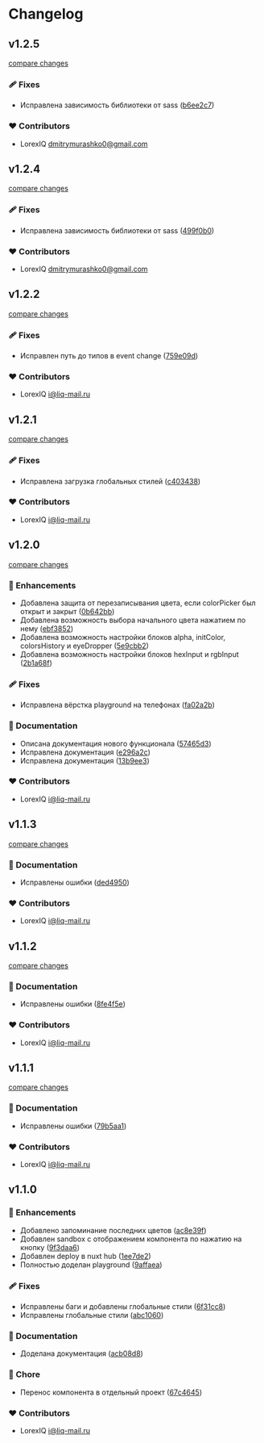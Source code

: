 # Changelog

## v1.2.5

[compare changes](https://github.com/LorexIQ/nuxt-color-picker/compare/v1.2.4...v1.2.5)

### 🩹 Fixes

- Исправлена зависимость библиотеки от sass ([b6ee2c7](https://github.com/LorexIQ/nuxt-color-picker/commit/b6ee2c7))

### ❤️ Contributors

- LorexIQ <dmitrymurashko0@gmail.com>

## v1.2.4

[compare changes](https://github.com/LorexIQ/nuxt-color-picker/compare/v1.2.3...v1.2.4)

### 🩹 Fixes

- Исправлена зависимость библиотеки от sass ([499f0b0](https://github.com/LorexIQ/nuxt-color-picker/commit/499f0b0))

### ❤️ Contributors

- LorexIQ <dmitrymurashko0@gmail.com>

## v1.2.2

[compare changes](https://github.com/LorexIQ/nuxt-color-picker/compare/v1.2.1...v1.2.2)

### 🩹 Fixes

- Исправлен путь до типов в event change ([759e09d](https://github.com/LorexIQ/nuxt-color-picker/commit/759e09d))

### ❤️ Contributors

- LorexIQ <i@liq-mail.ru>

## v1.2.1

[compare changes](https://github.com/LorexIQ/nuxt-color-picker/compare/v1.2.0...v1.2.1)

### 🩹 Fixes

- Исправлена загрузка глобальных стилей ([c403438](https://github.com/LorexIQ/nuxt-color-picker/commit/c403438))

### ❤️ Contributors

- LorexIQ <i@liq-mail.ru>

## v1.2.0

[compare changes](https://github.com/LorexIQ/nuxt-color-picker/compare/v1.1.3...v1.2.0)

### 🚀 Enhancements

- Добавлена защита от перезаписывания цвета, если colorPicker был открыт и закрыт ([0b642bb](https://github.com/LorexIQ/nuxt-color-picker/commit/0b642bb))
- Добавлена возможность выбора начального цвета нажатием по нему ([ebf3852](https://github.com/LorexIQ/nuxt-color-picker/commit/ebf3852))
- Добавлена возможность настройки блоков alpha, initColor, colorsHistory и eyeDropper ([5e9cbb2](https://github.com/LorexIQ/nuxt-color-picker/commit/5e9cbb2))
- Добавлена возможность настройки блоков hexInput и rgbInput ([2b1a68f](https://github.com/LorexIQ/nuxt-color-picker/commit/2b1a68f))

### 🩹 Fixes

- Исправлена вёрстка playground на телефонах ([fa02a2b](https://github.com/LorexIQ/nuxt-color-picker/commit/fa02a2b))

### 📖 Documentation

- Описана документация нового функционала ([57465d3](https://github.com/LorexIQ/nuxt-color-picker/commit/57465d3))
- Исправлена документация ([e296a2c](https://github.com/LorexIQ/nuxt-color-picker/commit/e296a2c))
- Исправлена документация ([13b9ee3](https://github.com/LorexIQ/nuxt-color-picker/commit/13b9ee3))

### ❤️ Contributors

- LorexIQ <i@liq-mail.ru>

## v1.1.3

[compare changes](https://github.com/LorexIQ/nuxt-color-picker/compare/v1.1.2...v1.1.3)

### 📖 Documentation

- Исправлены ошибки ([ded4950](https://github.com/LorexIQ/nuxt-color-picker/commit/ded4950))

### ❤️ Contributors

- LorexIQ <i@liq-mail.ru>

## v1.1.2

[compare changes](https://github.com/LorexIQ/nuxt-color-picker/compare/v1.1.1...v1.1.2)

### 📖 Documentation

- Исправлены ошибки ([8fe4f5e](https://github.com/LorexIQ/nuxt-color-picker/commit/8fe4f5e))

### ❤️ Contributors

- LorexIQ <i@liq-mail.ru>

## v1.1.1

[compare changes](https://github.com/LorexIQ/nuxt-color-picker/compare/v1.1.0...v1.1.1)

### 📖 Documentation

- Исправлены ошибки ([79b5aa1](https://github.com/LorexIQ/nuxt-color-picker/commit/79b5aa1))

### ❤️ Contributors

- LorexIQ <i@liq-mail.ru>

## v1.1.0


### 🚀 Enhancements

- Добавлено запоминание последних цветов ([ac8e39f](https://github.com/LorexIQ/nuxt-color-picker/commit/ac8e39f))
- Добавлен sandbox с отображением компонента по нажатию на кнопку ([9f3daa6](https://github.com/LorexIQ/nuxt-color-picker/commit/9f3daa6))
- Добавлен deploy в nuxt hub ([1ee7de2](https://github.com/LorexIQ/nuxt-color-picker/commit/1ee7de2))
- Полностью доделан playground ([9affaea](https://github.com/LorexIQ/nuxt-color-picker/commit/9affaea))

### 🩹 Fixes

- Исправлены баги и добавлены глобальные стили ([6f31cc8](https://github.com/LorexIQ/nuxt-color-picker/commit/6f31cc8))
- Исправлены глобальные стили ([abc1060](https://github.com/LorexIQ/nuxt-color-picker/commit/abc1060))

### 📖 Documentation

- Доделана документация ([acb08d8](https://github.com/LorexIQ/nuxt-color-picker/commit/acb08d8))

### 🏡 Chore

- Перенос компонента в отдельный проект ([67c4645](https://github.com/LorexIQ/nuxt-color-picker/commit/67c4645))

### ❤️ Contributors

- LorexIQ <i@liq-mail.ru>


